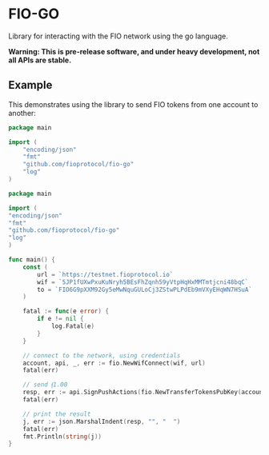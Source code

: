 # FIO-GO

Library for interacting with the FIO network using the go language.

**Warning: This is pre-release software, and under heavy development, not all APIs are stable.**

## Example

This demonstrates using the library to send FIO tokens from one account to another:

```go
package main

import (
	"encoding/json"
	"fmt"
	"github.com/fioprotocol/fio-go"
	"log"
)

package main

import (
"encoding/json"
"fmt"
"github.com/fioprotocol/fio-go"
"log"
)

func main() {
	const (
		url = `https://testnet.fioprotocol.io`
		wif = `5JP1fUXwPxuKuNryh5BEsFhZqnh59yVtpHqHxMMTmtjcni48bqC`
		to = `FIO6G9pXXM92Gy5eMwNquGULoCj3ZStwPLPdEb9mVXyEHqWN7HSuA`
	)

	fatal := func(e error) {
		if e != nil {
			log.Fatal(e)
		}
	}

	// connect to the network, using credentials
	account, api, _, err := fio.NewWifConnect(wif, url)
	fatal(err)

	// send ᵮ1.00
	resp, err := api.SignPushActions(fio.NewTransferTokensPubKey(account.Actor, to, fio.Tokens(1.0)))
	fatal(err)

	// print the result
	j, err := json.MarshalIndent(resp, "", "  ")
	fatal(err)
	fmt.Println(string(j))
}

```
